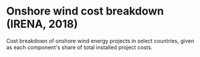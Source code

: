 # Onshore wind cost breakdown (IRENA, 2018)

Cost breakdown of onshore wind energy projects in select countries, given as each component's share of total installed project costs.